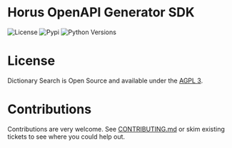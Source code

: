 # Horus OpenAPI Generator SDK

![License](https://img.shields.io/pypi/l/horus-oag-sdk)
![Pypi](https://img.shields.io/pypi/v/horus-oag-sdk)
![Python Versions](https://img.shields.io/badge/Python-3.10%20%7C%203.11-blue)

# License

Dictionary Search is Open Source and available under the [AGPL 3](https://github.com/horus4apis/horus-oag-sdk/blob/main/LICENSE).

# Contributions

Contributions are very welcome. See [CONTRIBUTING.md](https://github.com/horus4apis/horus-oag-sdk/blob/main/CONTRIBUTING.md) or skim existing tickets to see where you could help out.
